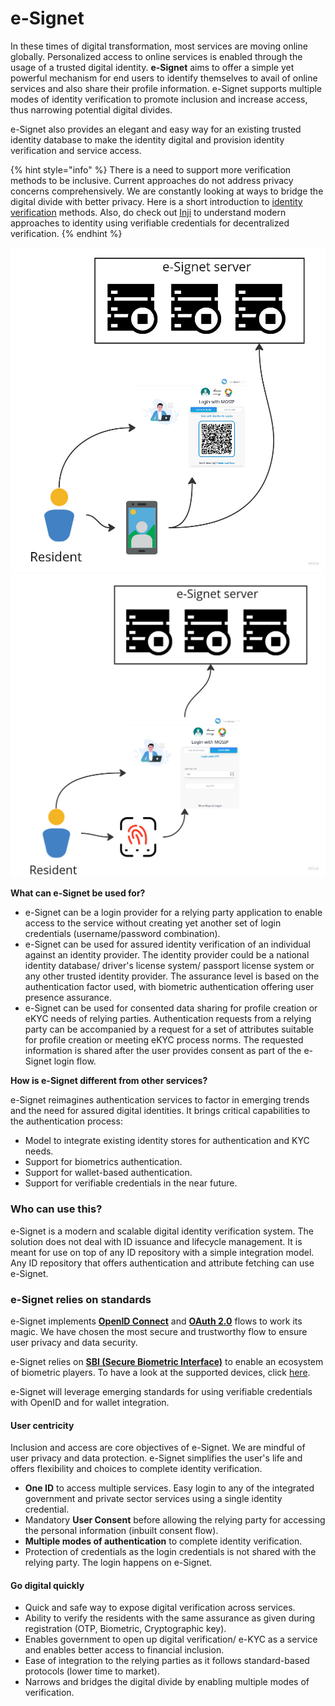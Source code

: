 # e-Signet

In these times of digital transformation, most services are moving online globally. Personalized access to online services is enabled through the usage of a trusted digital identity. **e-Signet** aims to offer a simple yet powerful mechanism for end users to identify themselves to avail of online services and also share their profile information. e-Signet supports multiple modes of identity verification to promote inclusion and increase access, thus narrowing potential digital divides.

e-Signet also provides an elegant and easy way for an existing trusted identity database to make the identity digital and provision identity verification and service access.

{% hint style="info" %}
There is a need to support more verification methods to be inclusive. Current approaches do not address privacy concerns comprehensively. We are constantly looking at ways to bridge the digital divide with better privacy. Here is a short introduction to [identity verification](identity-verification.md) methods. Also, do check out [Inji](https://app.gitbook.com/s/4EyCrLbFom7vj7UcMIUZ/modules/mobile-application) to understand modern approaches to identity using verifiable credentials for decentralized verification.
{% endhint %}

![](.gitbook/assets/e-signet-qr.jpg) ![](.gitbook/assets/e-signet-bio.jpg)

**What can e-Signet be used for?**

* e-Signet can be a login provider for a relying party application to enable access to the service without creating yet another set of login credentials (username/password combination).
* e-Signet can be used for assured identity verification of an individual against an identity provider. The identity provider could be a national identity database/ driver's license system/ passport license system or any other trusted identity provider. The assurance level is based on the authentication factor used, with biometric authentication offering user presence assurance.
* e-Signet can be used for consented data sharing for profile creation or eKYC needs of relying parties. Authentication requests from a relying party can be accompanied by a request for a set of attributes suitable for profile creation or meeting eKYC process norms. The requested information is shared after the user provides consent as part of the e-Signet login flow.

**How is e-Signet different from other services?**

e-Signet reimagines authentication services to factor in emerging trends and the need for assured digital identities. It brings critical capabilities to the authentication process:

* Model to integrate existing identity stores for authentication and KYC needs.
* Support for biometrics authentication.
* Support for wallet-based authentication.
* Support for verifiable credentials in the near future.

### Who can use this?

e-Signet is a modern and scalable digital identity verification system. The solution does not deal with ID issuance and lifecycle management. It is meant for use on top of any ID repository with a simple integration model. Any ID repository that offers authentication and attribute fetching can use e-Signet.

### e-Signet relies on standards

e-Signet implements [**OpenID Connect**](https://openid.net/connect/) and [**OAuth 2.0**](https://oauth.net/2/) flows to work its magic. We have chosen the most secure and trustworthy flow to ensure user privacy and data security.

e-Signet relies on [**SBI (Secure Biometric Interface)**](https://standards.ieee.org/ieee/3167/10925/) to enable an ecosystem of biometric players. To have a look at the supported devices, click [here](https://docs.mosip.io/1.2.0/biometrics/biometric-devices).

e-Signet will leverage emerging standards for using verifiable credentials with OpenID and for wallet integration.

#### User centricity

Inclusion and access are core objectives of e-Signet. We are mindful of user privacy and data protection. e-Signet simplifies the user's life and offers flexibility and choices to complete identity verification.

* **One ID** to access multiple services. Easy login to any of the integrated government and private sector services using a single identity credential.
* Mandatory **User Consent** before allowing the relying party for accessing the personal information (inbuilt consent flow).
* **Multiple modes of authentication** to complete identity verification.
* Protection of credentials as the login credentials is not shared with the relying party. The login happens on e-Signet.

#### Go digital quickly

* Quick and safe way to expose digital verification across services.
* Ability to verify the residents with the same assurance as given during registration (OTP, Biometric, Cryptographic key).
* Enables government to open up digital verification/ e-KYC as a service and enables better access to financial inclusion.
* Ease of integration to the relying parties as it follows standard-based protocols (lower time to market).
* Narrows and bridges the digital divide by enabling multiple modes of verification.
